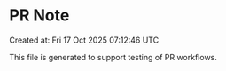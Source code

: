 # PR Note

Created at: Fri 17 Oct 2025 07:12:46 UTC

This file is generated to support testing of PR workflows.
